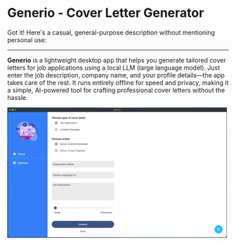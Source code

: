 # Generio - Cover Letter Generator

Got it! Here's a casual, general-purpose description without mentioning personal use:

---

**Generio** is a lightweight desktop app that helps you generate tailored cover letters for job applications using a local LLM (large language model). Just enter the job description, company name, and your profile details—the app takes care of the rest. It runs entirely offline for speed and privacy, making it a simple, AI-powered tool for crafting professional cover letters without the hassle.


<img src="https://github.com/pratikmhatre/generio/blob/master/media/screenshot.png" alt="Sample Image" width="500"/>
